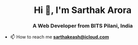 <h1 align="center">Hi 👋, I'm Sarthak Arora</h1>
<h3 align="center">A Web Developer from BITS Pilani, India</h3>

- 📫 How to reach me **sarthakeash@icloud.com**
